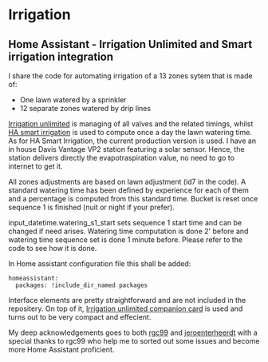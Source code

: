 # Irrigation

## Home Assistant - Irrigation Unlimited and Smart irrigation integration

I share the code for automating irrigation of a 13 zones sytem that is made of:
- One lawn watered by a sprinkler
- 12 separate zones watered by drip lines

<p><a href="https://github.com/rgc99/irrigation_unlimited">Irrigation unlimited</a> is managing of all valves and the related timings, whilst <a href="https://github.com/jeroenterheerdt/HAsmartirrigation">HA smart irrigation</a> is used to compute once a day the lawn watering time. As for HA Smart Irrigation, the current production version is used. I have an in house Davis Vantage VP2 station featuring a solar sensor. Hence, the station delivers directly the evapotraspiration value, no need to go to internet to get it.</p>

All zones adjustments are based on lawn adjustment (id7 in the code). A standard watering time has been defined by experience for each of them and a percentage is computed from this standard time. Bucket is reset once sequence 1 is finished (nuit or night if your prefer).

input_datetime.watering_s1_start sets sequence 1 start time and can be changed if need arises. Watering time computation is done 2' before and watering time sequence set is done 1 minute before. Please refer to the code to see how it is done.

In Home assistant configuration file this shall be added:
```
homeassistant:
  packages: !include_dir_named packages
```

Interface elements are pretty straightforward and are not included in the repositery. On top of it, <a href="https://github.com/rgc99/irrigation-unlimited-card">Irrigation unlimited companion card</a> is used and turns out to be very compact and effecient.

My deep acknowledgements goes to both <a href="https://github.com/rgc99">rgc99</a> and <a href="https://github.com/jeroenterheerdt">jeroenterheerdt</a> with a special thanks to rgc99 who help me to sorted out some issues and become more Home Assistant proficient.


